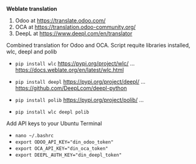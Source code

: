 **Weblate translation**

1. Odoo at https://translate.odoo.com/
2. OCA at https://translation.odoo-community.org/
3. DeepL at https://www.deepl.com/en/translator


Combined translation for Odoo and OCA.
Script requite libraries installed, wlc, deepl and polib
- `pip install wlc` https://pypi.org/project/wlc/ ... https://docs.weblate.org/en/latest/wlc.html
- `pip install deepl` https://pypi.org/project/deepl/ ... https://github.com/DeepLcom/deepl-python
- `pip install polib` https://pypi.org/project/polib/ ...
  
- `pip install wlc deepl polib`

Add API keys to your Ubuntu Terminal
- `nano ~/.bashrc`
- `export ODOO_API_KEY="din_odoo_token"`
- `export OCA_API_KEY="din_oca_token"`
- `export DEEPL_AUTH_KEY="din_deepl_token"`

